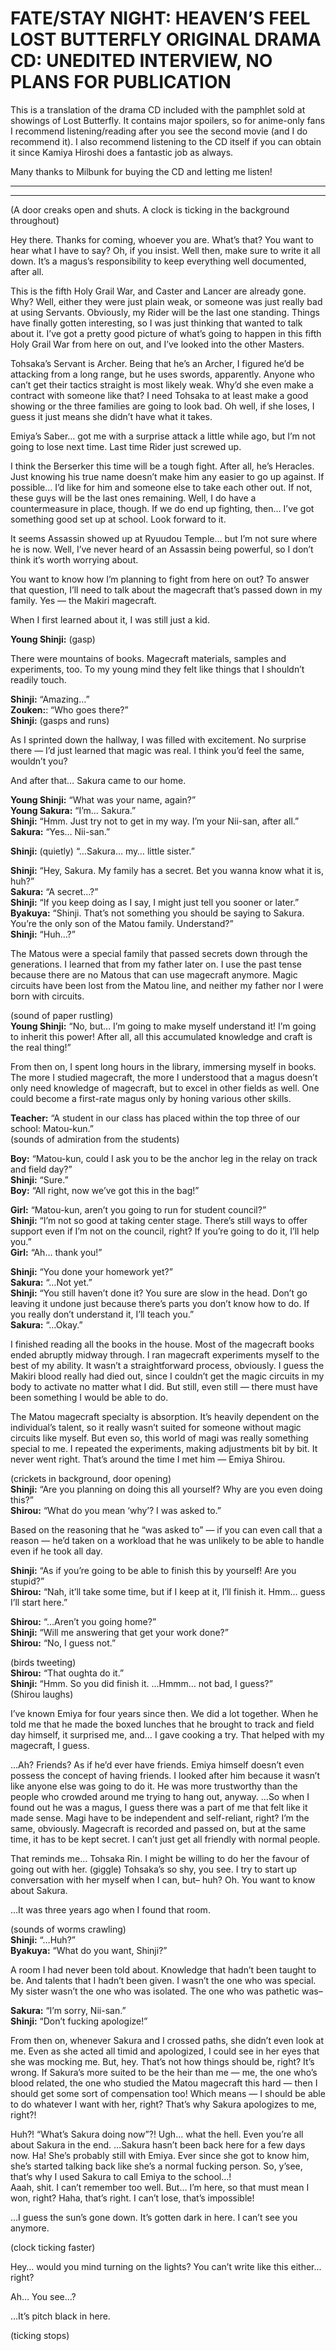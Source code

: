 # FATE/STAY NIGHT: HEAVEN’S FEEL LOST BUTTERFLY ORIGINAL DRAMA CD: UNEDITED INTERVIEW, NO PLANS FOR PUBLICATION  
  
This is a translation of the drama CD included with the pamphlet sold at showings of Lost Butterfly. It contains major spoilers, so for anime-only fans I recommend listening/reading after you see the second movie (and I do recommend it). I also recommend listening to the CD itself if you can obtain it since Kamiya Hiroshi does a fantastic job as always.  
  
Many thanks to Milbunk for buying the CD and letting me listen!  
  
---  
  
* * *  
  
(A door creaks open and shuts. A clock is ticking in the background throughout)  
  
Hey there. Thanks for coming, whoever you are. What’s that? You want to hear what I have to say? Oh, if you insist. Well then, make sure to write it all down. It’s a magus’s responsibility to keep everything well documented, after all.  
  
This is the fifth Holy Grail War, and Caster and Lancer are already gone. Why? Well, either they were just plain weak, or someone was just really bad at using Servants. Obviously, my Rider will be the last one standing. Things have finally gotten interesting, so I was just thinking that wanted to talk about it. I’ve got a pretty good picture of what’s going to happen in this fifth Holy Grail War from here on out, and I’ve looked into the other Masters.  
  
Tohsaka’s Servant is Archer. Being that he’s an Archer, I figured he’d be attacking from a long range, but he uses swords, apparently. Anyone who can’t get their tactics straight is most likely weak. Why’d she even make a contract with someone like that? I need Tohsaka to at least make a good showing or the three families are going to look bad. Oh well, if she loses, I guess it just means she didn’t have what it takes.  
  
Emiya’s Saber… got me with a surprise attack a little while ago, but I’m not going to lose next time. Last time Rider just screwed up.  
  
I think the Berserker this time will be a tough fight. After all, he’s Heracles. Just knowing his true name doesn’t make him any easier to go up against. If possible… I’d like for him and someone else to take each other out. If not, these guys will be the last ones remaining. Well, I do have a countermeasure in place, though. If we do end up fighting, then… I’ve got something good set up at school. Look forward to it.  
  
It seems Assassin showed up at Ryuudou Temple… but I’m not sure where he is now. Well, I’ve never heard of an Assassin being powerful, so I don’t think it’s worth worrying about.  
  
You want to know how I’m planning to fight from here on out? To answer that question, I’ll need to talk about the magecraft that’s passed down in my family. Yes — the Makiri magecraft.  
  
When I first learned about it, I was still just a kid.  
  
**Young Shinji:**  (gasp)  
  
There were mountains of books. Magecraft materials, samples and experiments, too. To my young mind they felt like things that I shouldn’t readily touch.  
  
**Shinji:**  “Amazing…”  
**Zouken:**: “Who goes there?”  
**Shinji:**  (gasps and runs)  
  
As I sprinted down the hallway, I was filled with excitement. No surprise there — I’d just learned that magic was real. I think you’d feel the same, wouldn’t you?  
  
And after that… Sakura came to our home.  
  
**Young Shinji:**  “What was your name, again?”  
**Young Sakura:**  “I’m… Sakura.”  
**Shinji:**  “Hmm. Just try not to get in my way. I’m your Nii-san, after all.”  
**Sakura:**  “Yes… Nii-san.”  
  
**Shinji:**  (quietly) “…Sakura… my… little sister.”  
  
**Shinji:**  “Hey, Sakura. My family has a secret. Bet you wanna know what it is, huh?”  
**Sakura:**  “A secret…?”  
**Shinji:**  “If you keep doing as I say, I might just tell you sooner or later.”  
**Byakuya:**  “Shinji. That’s not something you should be saying to Sakura. You’re the only son of the Matou family. Understand?”  
**Shinji:**  “Huh…?”  
  
The Matous were a special family that passed secrets down through the generations. I learned that from my father later on. I use the past tense because there are no Matous that can use magecraft anymore. Magic circuits have been lost from the Matou line, and neither my father nor I were born with circuits.  
  
(sound of paper rustling)  
**Young Shinji:**  “No, but… I’m going to make myself understand it! I’m going to inherit this power! After all, all this accumulated knowledge and craft is the real thing!”  
  
From then on, I spent long hours in the library, immersing myself in books. The more I studied magecraft, the more I understood that a magus doesn’t only need knowledge of magecraft, but to excel in other fields as well. One could become a first-rate magus only by honing various other skills.  
  
**Teacher:**  “A student in our class has placed within the top three of our school: Matou-kun.”  
(sounds of admiration from the students)  
  
**Boy:**  “Matou-kun, could I ask you to be the anchor leg in the relay on track and field day?”  
**Shinji:**  “Sure.”  
**Boy:**  “All right, now we’ve got this in the bag!”  
  
**Girl:**  “Matou-kun, aren’t you going to run for student council?”  
**Shinji:**  “I’m not so good at taking center stage. There’s still ways to offer support even if I’m not on the council, right? If you’re going to do it, I’ll help you.”  
**Girl:**  “Ah… thank you!”  
  
**Shinji:**  “You done your homework yet?”  
**Sakura:**  “…Not yet.”  
**Shinji:**  “You still haven’t done it? You sure are slow in the head. Don’t go leaving it undone just because there’s parts you don’t know how to do. If you really don’t understand it, I’ll teach you.”  
**Sakura:**  “…Okay.”  
  
I finished reading all the books in the house. Most of the magecraft books ended abruptly midway through. I ran magecraft experiments myself to the best of my ability. It wasn’t a straightforward process, obviously. I guess the Makiri blood really had died out, since I couldn’t get the magic circuits in my body to activate no matter what I did. But still, even still — there must have been something I would be able to do.  
  
The Matou magecraft specialty is absorption. It’s heavily dependent on the individual’s talent, so it really wasn’t suited for someone without magic circuits like myself. But even so, this world of magi was really something special to me. I repeated the experiments, making adjustments bit by bit. It never went right. That’s around the time I met him — Emiya Shirou.  
  
(crickets in background, door opening)  
**Shinji:**  “Are you planning on doing this all yourself? Why are you even doing this?”  
**Shirou:**  “What do you mean ‘why’? I was asked to.”  
  
Based on the reasoning that he “was asked to” — if you can even call that a reason — he’d taken on a workload that he was unlikely to be able to handle even if he took all day.  
  
**Shinji:**  “As if you’re going to be able to finish this by yourself! Are you stupid?”  
**Shirou:**  “Nah, it’ll take some time, but if I keep at it, I’ll finish it. Hmm… guess I’ll start here.”  
  
**Shirou:**  “…Aren’t you going home?”  
**Shinji:**  “Will me answering that get your work done?”  
**Shirou:**  “No, I guess not.”  
  
(birds tweeting)  
**Shirou:**  “That oughta do it.”  
**Shinji:**  “Hmm. So you did finish it. …Hmmm… not bad, I guess?”  
(Shirou laughs)  
  
I’ve known Emiya for four years since then. We did a lot together. When he told me that he made the boxed lunches that he brought to track and field day himself, it surprised me, and… I gave cooking a try. That helped with my magecraft, I guess.  
  
…Ah? Friends? As if he’d ever have friends. Emiya himself doesn’t even possess the concept of having friends. I looked after him because it wasn’t like anyone else was going to do it. He was more trustworthy than the people who crowded around me trying to hang out, anyway. …So when I found out he was a magus, I guess there was a part of me that felt like it made sense. Magi have to be independent and self-reliant, right? I’m the same, obviously. Magecraft is recorded and passed on, but at the same time, it has to be kept secret. I can’t just get all friendly with normal people.  
  
That reminds me… Tohsaka Rin. I might be willing to do her the favour of going out with her. (giggle) Tohsaka’s so shy, you see. I try to start up conversation with her myself when I can, but– huh? Oh. You want to know about Sakura.  
  
…It was three years ago when I found that room.  
  
(sounds of worms crawling)  
**Shinji:**  “…Huh?”  
**Byakuya:**  “What do you want, Shinji?”  
  
A room I had never been told about. Knowledge that hadn’t been taught to be. And talents that I hadn’t been given. I wasn’t the one who was special. My sister wasn’t the one who was isolated. The one who was pathetic was–  
  
**Sakura:**  “I’m sorry, Nii-san.”  
**Shinji:**  “Don’t fucking apologize!”  
  
From then on, whenever Sakura and I crossed paths, she didn’t even look at me. Even as she acted all timid and apologized, I could see in her eyes that she was mocking me. But, hey. That’s not how things should be, right? It’s wrong. If Sakura’s more suited to be the heir than me — me, the one who’s blood related, the one who studied the Matou magecraft this hard — then I should get some sort of compensation too! Which means — I should be able to do whatever I want with her, right? That’s why Sakura apologizes to me, right?!  
  
Huh?! “What’s Sakura doing now”?! Ugh… what the hell. Even you’re all about Sakura in the end. …Sakura hasn’t been back here for a few days now. Ha! She’s probably still with Emiya. Ever since she got to know him, she’s started talking back like she’s a normal fucking person. So, y’see, that’s why I used Sakura to call Emiya to the school…!  
Aaah, shit. I can’t remember too well. But… I’m here, so that must mean I won, right? Haha, that’s right. I can’t lose, that’s impossible!  
  
…I guess the sun’s gone down. It’s gotten dark in here. I can’t see you anymore.  
  
(clock ticking faster)  
  
Hey… would you mind turning on the lights? You can’t write like this either… right?  
  
   
  
Ah… You see…?  
  
…It’s pitch black in here.  
  
(ticking stops)  